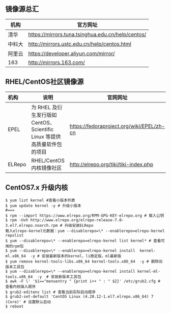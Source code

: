 ## 镜像源总汇

| 机构   | 官方网址                                          |
| ------ | ------------------------------------------------- |
| 清华   | https://mirrors.tuna.tsinghua.edu.cn/help/centos/ |
| 中科大 | http://mirrors.ustc.edu.cn/help/centos.html       |
| 阿里云 | https://developer.aliyun.com/mirror/              |
| 163    | http://mirrors.163.com/                           |

## RHEL/CentOS社区镜像源

| 机构   | 说明                                                         | 官网网址                                  |
| :----- | ------------------------------------------------------------ | ----------------------------------------- |
| EPEL   | 为 RHEL 及衍生发行版如 CentOS、Scientific Linux 等提供高质量软件包的项目 | https://fedoraproject.org/wiki/EPEL/zh-cn |
| ELRepo | RHEL/CentOS内核镜像社区                                      | http://elrepo.org/tiki/tiki-index.php     |

## CentOS7.x 升级内核

```shell
$ yum list kernel #查看小版本列表
$ yum update kernel -y # 升级小版本
#===
$ rpm --import https://www.elrepo.org/RPM-GPG-KEY-elrepo.org # 载入公钥
$ rpm -Uvh http://www.elrepo.org/elrepo-release-7.0-3.el7.elrepo.noarch.rpm # 升级安装ELRepo
载入elrepo-kernel元数据：yum --disablerepo=\* --enablerepo=elrepo-kernel repolist
$ yum --disablerepo=\* --enablerepo=elrepo-kernel list kernel* # 查看可用的rpm包
$ yum --disablerepo=\* --enablerepo=elrepo-kernel install  kernel-ml.x86_64  -y # 安装最新版本的kernel，li稳定版，ml最新版
$ yum remove kernel-tools-libs.x86_64 kernel-tools.x86_64  -y # 删除旧版本工具包
$ yum --disablerepo=\* --enablerepo=elrepo-kernel install kernel-ml-tools.x86_64  -y  # 安装新版本工具包
$ awk -F \' '$1=="menuentry " {print i++ " : " $2}' /etc/grub2.cfg # 查看内核插入顺序
$ grub2-editenv list # 查看当前实际启动顺序
$ grub2-set-default 'CentOS Linux (4.20.12-1.el7.elrepo.x86_64) 7 (Core)' # 设置默认启动
$ reboot
```

